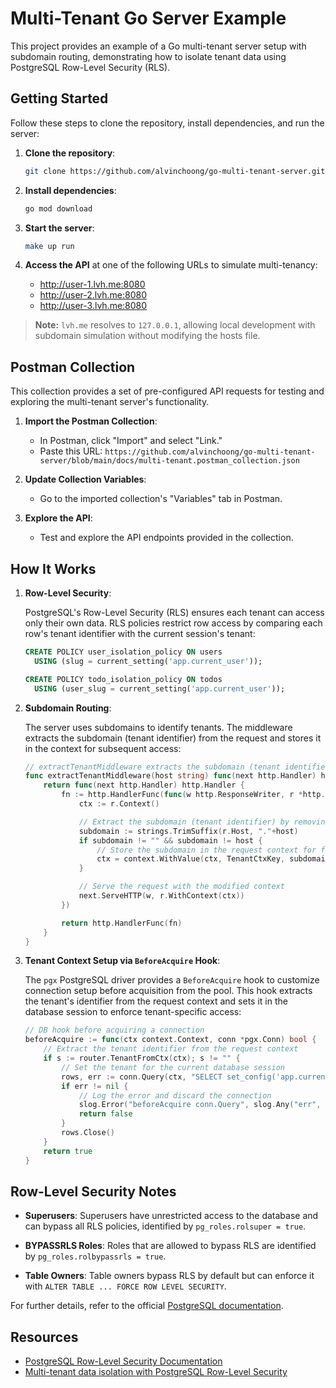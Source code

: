 # Multi-Tenant Go Server Example

This project provides an example of a Go multi-tenant server setup with subdomain routing, demonstrating how to isolate tenant data using PostgreSQL Row-Level Security (RLS).

## Getting Started

Follow these steps to clone the repository, install dependencies, and run the server:

1. **Clone the repository**:

    ```sh
    git clone https://github.com/alvinchoong/go-multi-tenant-server.git
    ```

2. **Install dependencies**:

    ```sh
    go mod download
    ```

3. **Start the server**:

    ```sh
    make up run
    ```

4. **Access the API** at one of the following URLs to simulate multi-tenancy:
    - <http://user-1.lvh.me:8080>
    - <http://user-2.lvh.me:8080>
    - <http://user-3.lvh.me:8080>

> **Note:** `lvh.me` resolves to `127.0.0.1`, allowing local development with subdomain simulation without modifying the hosts file.

## Postman Collection

This collection provides a set of pre-configured API requests for testing and exploring the multi-tenant server's functionality.

1. **Import the Postman Collection**:
   - In Postman, click "Import" and select "Link."
   - Paste this URL:
   `https://github.com/alvinchoong/go-multi-tenant-server/blob/main/docs/multi-tenant.postman_collection.json`

2. **Update Collection Variables**:
   - Go to the imported collection's "Variables" tab in Postman.

3. **Explore the API**:
   - Test and explore the API endpoints provided in the collection.

## How It Works

1. **Row-Level Security**:

    PostgreSQL's Row-Level Security (RLS) ensures each tenant can access only their own data. RLS policies restrict row access by comparing each row's tenant identifier with the current session's tenant:

    ```sql
    CREATE POLICY user_isolation_policy ON users
      USING (slug = current_setting('app.current_user'));

    CREATE POLICY todo_isolation_policy ON todos
      USING (user_slug = current_setting('app.current_user'));
    ```

2. **Subdomain Routing**:

    The server uses subdomains to identify tenants. The middleware extracts the subdomain (tenant identifier) from the request and stores it in the context for subsequent access:

    ```go
    // extractTenantMiddleware extracts the subdomain (tenant identifier) and adds it to the request context
    func extractTenantMiddleware(host string) func(next http.Handler) http.Handler {
        return func(next http.Handler) http.Handler {
            fn := http.HandlerFunc(func(w http.ResponseWriter, r *http.Request) {
                ctx := r.Context()

                // Extract the subdomain (tenant identifier) by removing the main domain
                subdomain := strings.TrimSuffix(r.Host, "."+host)
                if subdomain != "" && subdomain != host {
                    // Store the subdomain in the request context for future access
                    ctx = context.WithValue(ctx, TenantCtxKey, subdomain)
                }

                // Serve the request with the modified context
                next.ServeHTTP(w, r.WithContext(ctx))
            })

            return http.HandlerFunc(fn)
        }
    }
    ```

3. **Tenant Context Setup via `BeforeAcquire` Hook**:

    The `pgx` PostgreSQL driver provides a `BeforeAcquire` hook to customize connection setup before acquisition from the pool. This hook extracts the tenant's identifier from the request context and sets it in the database session to enforce tenant-specific access:

    ```go
    // DB hook before acquiring a connection
    beforeAcquire := func(ctx context.Context, conn *pgx.Conn) bool {
        // Extract the tenant identifier from the request context
        if s := router.TenantFromCtx(ctx); s != "" {
            // Set the tenant for the current database session
            rows, err := conn.Query(ctx, "SELECT set_config('app.current_user', $1, false)", s)
            if err != nil {
                // Log the error and discard the connection
                slog.Error("beforeAcquire conn.Query", slog.Any("err", err))
                return false
            }
            rows.Close()
        }
        return true
    }
    ```

## Row-Level Security Notes

- **Superusers**:
  Superusers have unrestricted access to the database and can bypass all RLS policies, identified by `pg_roles.rolsuper = true`.

- **BYPASSRLS Roles**:
  Roles that are allowed to bypass RLS are identified by `pg_roles.rolbypassrls = true`.

- **Table Owners**:
  Table owners bypass RLS by default but can enforce it with `ALTER TABLE ... FORCE ROW LEVEL SECURITY`.

For further details, refer to the official [PostgreSQL documentation](https://www.postgresql.org/docs/current/ddl-rowsecurity.html#DDL-ROWSECURITY).

## Resources

- [PostgreSQL Row-Level Security Documentation](https://www.postgresql.org/docs/current/ddl-rowsecurity.html)
- [Multi-tenant data isolation with PostgreSQL Row-Level Security](https://aws.amazon.com/blogs/database/multi-tenant-data-isolation-with-postgresql-row-level-security/)

